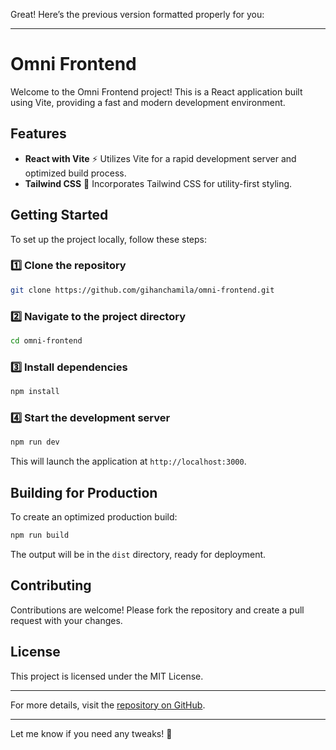 Great! Here’s the previous version formatted properly for you:  

---

# Omni Frontend  

Welcome to the Omni Frontend project! This is a React application built using Vite, providing a fast and modern development environment.  

## Features  

- **React with Vite** ⚡ Utilizes Vite for a rapid development server and optimized build process.  
- **Tailwind CSS** 🎨 Incorporates Tailwind CSS for utility-first styling.  

## Getting Started  

To set up the project locally, follow these steps:  

### 1️⃣ Clone the repository  

```bash
git clone https://github.com/gihanchamila/omni-frontend.git
```

### 2️⃣ Navigate to the project directory  

```bash
cd omni-frontend
```

### 3️⃣ Install dependencies  

```bash
npm install
```

### 4️⃣ Start the development server  

```bash
npm run dev
```

This will launch the application at `http://localhost:3000`.  

## Building for Production  

To create an optimized production build:  

```bash
npm run build
```

The output will be in the `dist` directory, ready for deployment.  

## Contributing  

Contributions are welcome! Please fork the repository and create a pull request with your changes.  

## License  

This project is licensed under the MIT License.  

---  

For more details, visit the [repository on GitHub](https://github.com/gihanchamila/omni-frontend).  

---

Let me know if you need any tweaks! 🚀

